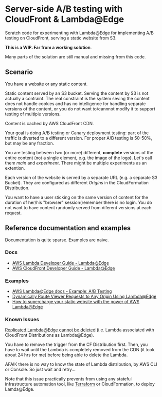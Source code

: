 # Server-side A/B testing with CloudFront & Lambda@Edge

Scratch code for experimenting with Lambda@Edge for implementing A/B testing on CloudFront, serving a static website from S3.

**This is a WIP. Far from a working solution**.

Many parts of the solution are still manual and missing from this code.

## Scenario

You have a website or any static content.

Static content served by an S3 bucket.
Serving the content by S3 is not actually a contraint. The real constraint is the system seving the content does not handle cookies and has no intelligence for handling separate versions of the content, or you do not want to/cannnot modify it to support testing of multiple versions.

Content is cached by AWS CloudFront CDN.

Your goal is doing A/B testing or Canary deployment testing: part of the traffic is diverted to a different version. For proper A/B testing is 50-50%, but may be any fraction.

You are testing between two (or more) different, **complete** versions of the entire content (not a single element, e.g. the image of the logo).
Let's call them *main* and *experiment*. There might be multiple experiments as an extention.

Each version of the website is served by a separate URL (e.g. a separate S3 Bucket). They are configured as different *Origins* in the CloudFormation Distribution.

You want to have a user sticking on the same version of content for the duration of her/his "browser" session(remember there is no login.
You do not want to have content randomly served from diferent versions at each request.

## Reference documentation and examples

Documentation is quite sparse. Examples are naive.

### Docs

* [AWS Lambda Developer Guide - Lambda@Edge](https://docs.aws.amazon.com/lambda/latest/dg/lambda-edge.html)
* [AWS CloudFront Developer Guide - Lambda@Edge](https://docs.aws.amazon.com/AmazonCloudFront/latest/DeveloperGuide/lambda-at-the-edge.html)


### Examples

* [AWS Lambda@Edge docs - Example: A/B Testing](https://docs.aws.amazon.com/AmazonCloudFront/latest/DeveloperGuide/lambda-examples.html#lambda-examples-a-b-testing)
* [Dynamically Route Viewer Requests to Any Origin Using Lambda@Edge](https://aws.amazon.com/blogs/networking-and-content-delivery/dynamically-route-viewer-requests-to-any-origin-using-lambdaedge/)
* [How to supercharge your static website with the power of AWS Lambda@Edge](https://read.acloud.guru/supercharging-a-static-site-with-lambda-edge-da5a1314238b)


### Known Issues

[Replicated Lambda@Edge cannot be deleted](https://forums.aws.amazon.com/thread.jspa?threadID=260242) (i.e. Lambda associated with CloudFront Distributions as Lambda@Edge).

You have to remove the trigger from the CF Distribution first. Then, you have to wait until the Lambda is completely removed from the CDN (it took about 24 hrs for me) before being able to delete the Lambda.

AFAIK there is no way to know the state of Lambda distribution, by AWS CLI or Console. So just wait and retry...

Note that this issue practically prevents from using any stateful infrastructure automation tool, like [Terraform](https://github.com/terraform-providers/terraform-provider-aws/issues/1721) or CloudFormation, to deploy Lamda@Edge.

